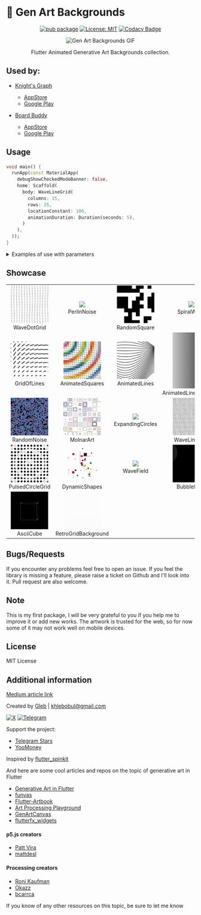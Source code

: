 # 🎨 Gen Art Backgrounds

<div align="center">

[![pub package](https://img.shields.io/pub/v/gen_art_bg.svg)](https://pub.dartlang.org/packages/gen_art_bg) [![License: MIT](https://img.shields.io/badge/License-MIT-yellow.svg)](https://opensource.org/licenses/MIT) [![Codacy Badge](https://app.codacy.com/project/badge/Grade/3730e9650a544fb69a2c72ace6868f0e)](https://app.codacy.com/gh/khlebobul/gen_art_bg/dashboard?utm_source=gh&utm_medium=referral&utm_content=&utm_campaign=Badge_grade)


![Gen Art Backgrounds GIF](https://github.com/khlebobul/gen_art_bg/raw/main/screenshots/header.gif)

Flutter Animated Generative Art Backgrounds collection.

</div>

## Used by:
- [Knight's Graph](https://knightsgraph.vercel.app)
  - [AppStore](https://apps.apple.com/us/app/knights-graph/id6737812039)
  - [Google Play](https://play.google.com/store/apps/details?id=com.khlebobul.knights_graph)

- [Board Buddy](https://boardbuddyapp.vercel.app/)
  - [AppStore](https://apps.apple.com/ru/app/board-buddy-score-counter/id6743980638?)
  - [Google Play](https://play.google.com/store/apps/details?id=com.khlebobul.board_buddy)


## Usage

```dart
void main() {
  runApp(const MaterialApp(
    debugShowCheckedModeBanner: false,
    home: Scaffold(
      body: WaveLineGrid(
        columns: 15,
        rows: 25, 
        locationConstant: 100, 
        animationDuration: Duration(seconds: 5),
      )
    ),
  ));
}
```

<details><summary>Examples of use with parameters</summary>

   ##### AnimatedSquares

  ```dart
  AnimatedSquares(
          squareCount: 40, 
          animationDuration: 10,
          margin: 0, 
          strokeWidth: 1.5,
          palette: [
          Color(0xFFabcd5e),
          Color(0xFF14976b),
          Color(0xFF2b67af),
          Color(0xFF62b6de),
          Color(0xFFf589a3),
          Color(0xFFef562f),
          Color(0xFFfc8405),
          Color(0xFFf9d531),
        ],
        ),
  ```

  ##### AnimatedLinesGradient

  ```dart
  AnimatedLinesGradient(
          animationDuration: 5,
        ),
  ```

  ##### AnimatedLines

  ```dart
  AnimatedLines(
          numberOfLines: 30,
          lineLength: 200, 
          lineColor: Colors.black,
          strokeWidth: 3, 
          animationDuration: 10,
        ),
  ```

  ##### GridOfLines

  ```dart
  GridOfLines(
          animationDuration: 5,
          gridSize: 10, 
          strokeWidth: 0.015,
          color: Colors.black,
        ),
  ```

  ##### MolnarArt

  ```dart
  MolnarArt(
          rows: 8,
          cols: 8,
          n: 12,
          colSeq: [
            Color(0xFFC4951B),
            Color(0xFF9E3C52),
            Color(0xFF1D6383),
            Color(0xFF19315B),
            Color(0xFF0D1280),
            Color(0xFFADD27D),
            Color(0xFFBD1528),
            Color(0xFF0D4D89),
            Color(0xFFAC4075),
            Color(0xFFAB933C),
            Color(0xFF7EB741),
            Color(0xFF1C2266),
          ],
        ),

  ```

  The parameter `n` in the `MolnarArt` function is responsible for the number of bits in the binary code that is generated for each grid cell. This binary code is used to define the pattern structure in each cell. More specifically, each bit in this binary code indicates whether a particular layer of the pattern should be mapped or not.
  For example, if `n` in is 12, a random 12-bit binary code is generated for each grid cell. Each bit of this code represents a different layer of the pattern. If a bit is set to 1, the corresponding pattern layer will be displayed in that cell, and if the bit is 0, the layer will not be displayed.

  ##### PerlinNoise

  ``` dart
  PerlinNoise(
          width: 40,
          height: 40,
          frequency: 5,
        ),
  ```

  ##### PulsedCircleGrid

  ``` dart
  PulsedCircleGrid(
          cellSize: 36,
          marginSize: 72,
          circleDiameter: 27,
          animationDuration: Duration(seconds: 5),
          numberOfRowsColumns: 12, 
        ),
  ```

  ##### RandomNoise

  ```dart
  RandomNoise(
          duration: Duration(seconds: 10),
          dotSize: 13,
          dotSpacing: 11,
        ),
  ```

  ##### RandomSquare

  ```dart
  RandomSquare(
          gridSize: 10,
          updateInterval: Duration(seconds: 1),
        ),
  ```

  ##### SpiralWave

  ```dart
  SpiralWave(
          size: 10,
          k: 20,
        ),
  ```

  ##### WaveDotGrid

  ```dart
  WaveDotGrid(
          columns: 15,
          rows: 25, 
          locationConstant: 100,
        ),
  ```

  ##### WaveLineGrid

  ```dart
  WaveLineGrid(
          columns: 15,
          rows: 25,
          locationConstant: 100,
          animationDuration:  Duration(seconds: 5),
        ),
  ```

  ##### DynamicShapes

  ```dart
  DynamicShapes(
        colors: [Colors.blue, Colors.red, Colors.green],
        maxShapes: 150,
        minShapeSize: 0.02,
        maxShapeSize: 0.08,
        minActionPoints: 3,
        maxActionPoints: 6,
        animationSpeed: 1.5,
        backgroundColor: Colors.black,
      ),
  ```

  ##### ExpandingCircles

  ```dart
  ExpandingCircles(
        colors: [
          Colors.blue,
          Colors.red,
          Colors.green,
          // ... other colors
        ],
        numberOfMovers: 15,
        gridSize: 50,
        blockScale: 0.75,
        minSpeed: 5.0,
        maxSpeed: 20.0,
        backgroundColor: Color(0xFF050505),
      ),
  ```


  ##### BubbleField

  ```dart
  BubbleField(
        backgroundColor: Colors.black,
        circleColor: Colors.white,
        animationSpeed: 1.0,
        gridSize: 100,
      ),
  ```

  ##### WaveField
  
  ```dart
  WaveField(
        gridStep: 15,
        backgroundColor: Colors.black,
        squareColor: Colors.white,
        animationSpeed: 0.7,
      ),
 ```

   ##### AsciiCube

  ```dart
  AsciiCube(
      backgroundColor: Colors.black,
      textColor: Colors.white,
      animationSpeed: 1.0,
      scale: 1.0,
      showDots: false, // like rolling dice
      edgeChars: ['@', '#', '*', '+', '=', '&'],
      dotChar: '●',
    )
  ```

  ##### RetroGridBackground

  ```dart
  RetroGridBackground(
        config: RetroGridConfig(
          gridDarkColor: Color.fromRGBO(0, 255, 255, 0.7),
          gridLightColor: Color.fromRGBO(255, 0, 128, 0.7),
          shaderColors: [
            Color(0xFF00FFFF),
            Color(0xFFFF00FE),
            Color(0xFFFFFF00),
          ],
          gridSize: 30.0, // Size of the grid
          angle: 65, // Angle of the grid lines
          animationDuration: Duration(seconds: 1),
        ),
      )
  ```
</details>

## Showcase

<table>
  <tr>
    <td align="center">
      <img src="https://github.com/khlebobul/gen_art_bg/raw/main/screenshots/wave_dot_grid.gif" width="100px">
      <br />
      WaveDotGrid
    </td>
    <td align="center">
      <img src="https://github.com/khlebobul/gen_art_bg/raw/main/screenshots/perlin_noise.gif" width="100px">
      <br />
      PerlinNoise
    </td>
    <td align="center">
      <img src="https://github.com/khlebobul/gen_art_bg/raw/main/screenshots/random_square.gif" width="100px">
      <br />
      RandomSquare
    </td>
    <td align="center">
      <img src="https://github.com/khlebobul/gen_art_bg/raw/main/screenshots/spiral_wave.gif" width="100px">
      <br />
      SpiralWave
    </td>
  </tr>
  <tr>
    <td align="center">
      <img src="https://github.com/khlebobul/gen_art_bg/raw/main/screenshots/grid_of_lines.gif" width="100px">
      <br />
      GridOfLines
    </td>
    <td align="center">
      <img src="https://github.com/khlebobul/gen_art_bg/raw/main/screenshots/animated_squares.gif" width="100px">
      <br />
      AnimatedSquares
    </td>
    <td align="center">
      <img src="https://github.com/khlebobul/gen_art_bg/raw/main/screenshots/animated_lines.gif" width="100px">
      <br />
      AnimatedLines
    </td>
    <td align="center">
      <img src="https://github.com/khlebobul/gen_art_bg/raw/main/screenshots/animated_lines_gradient.gif" width="100px">
      <br />
      AnimatedLinesGradient
    </td>
  </tr>
  <tr>
    <td align="center">
      <img src="https://github.com/khlebobul/gen_art_bg/raw/main/screenshots/random_noise.gif" width="100px">
      <br />
      RandomNoise
    </td>
    <td align="center">
      <img src="https://github.com/khlebobul/gen_art_bg/raw/main/screenshots/molnar_art.gif" width="100px">
      <br />
      MolnarArt
    </td>
    <td align="center">
      <img src="https://github.com/khlebobul/gen_art_bg/raw/main/screenshots/expanding_circles.gif" width="100px">
      <br />
      ExpandingCircles
    </td>
    <td align="center">
      <img src="https://github.com/khlebobul/gen_art_bg/raw/main/screenshots/wave_line_grid.gif" width="100px">
      <br />
      WaveLineGrid
    </td>
  </tr>
  <tr>
    <td align="center">
      <img src="https://github.com/khlebobul/gen_art_bg/raw/main/screenshots/pulsed_circle_grid.gif" width="100px">
      <br />
      PulsedCircleGrid
    </td>
    <td align="center">
      <img src="https://github.com/khlebobul/gen_art_bg/raw/main/screenshots/dynamic_shapes.gif" width="100px">
      <br />
      DynamicShapes
    </td>
    <td align="center">
      <img src="https://github.com/khlebobul/gen_art_bg/raw/main/screenshots/wave_field.gif" width="100px">
      <br />
      WaveField
    </td>
    <td align="center">
      <img src="https://github.com/khlebobul/gen_art_bg/raw/main/screenshots/bubble_field.gif" width="100px">
      <br />
      BubbleField
    </td>
  </tr>
  <tr>
    <td align="center">
      <img src="https://github.com/khlebobul/gen_art_bg/raw/main/screenshots/ascii_cube.gif" width="100px">
      <br />
      AsciiCube
    </td>
    <td align="center">
      <img src="https://github.com/khlebobul/gen_art_bg/raw/main/screenshots/retro_grid_background.gif" width="100px">
      <br />
      RetroGridBackground
    </td>
    <td align="center"></td>
    <td align="center"></td>
  </tr>
</table>

## Bugs/Requests

If you encounter any problems feel free to open an issue. If you feel the library is
missing a feature, please raise a ticket on Github and I'll look into it.
Pull request are also welcome.

## Note

This is my first package, I will be very grateful to you if you help me to improve it or add new works.
The artwork is trusted for the web, so for now some of it may not work well on mobile devices.

## License

MIT License

## Additional information

[Medium article link](https://medium.com/@khlebobul/adding-a-bit-of-generative-art-to-a-flutter-project-13b22dd4f274)

Created by [Gleb](https://khlebobul.github.io/) | khlebobul@gmail.com

[![X](https://img.shields.io/badge/X-000?style=for-the-badge&logo=x)](https://x.com/khlebobul) [![Telegram](https://img.shields.io/badge/Telegram-000?style=for-the-badge&logo=telegram&logoColor=2CA5E0)](https://t.me/khlebobul)

Support the project:
- [Telegram Stars](https://t.me/khlebobul_dev)
- [YooMoney](https://yoomoney.ru/to/4100118234947004)

Inspired by [flutter_spinkit](https://pub.dev/packages/flutter_spinkit)

And here are some cool articles and repos on the topic of generative art in Flutter

- [Generative Art in Flutter](https://medium.com/flutter-community/generative-art-in-flutter-9e53701f7805)
- [funvas](https://github.com/creativecreatorormaybenot/funvas)
- [Flutter-Artbook](https://github.com/ikramhasan/Flutter-Artbook)
- [Art Processing Playground](https://github.com/deam91/art-playground)
- [GenArtCanvas](https://github.com/Roaa94/gen_art_canvas)
- [flutterfx_widgets](https://github.com/flutterfx/flutterfx_widgets)

#### p5.js creators
- [Patt Vira](https://www.pattvira.com)
- [mattdesl](https://p5-demos.glitch.me)

#### Processing creators
- [Roni Kaufman](https://openprocessing.org/user/184331?view=sketches&o=48)
- [Okazz](https://openprocessing.org/user/128718?view=sketches&o=588)
- [bcarrca](https://openprocessing.org/user/307670?view=sketches&o=48)


If you know of any other resources on this topic, be sure to let me know
